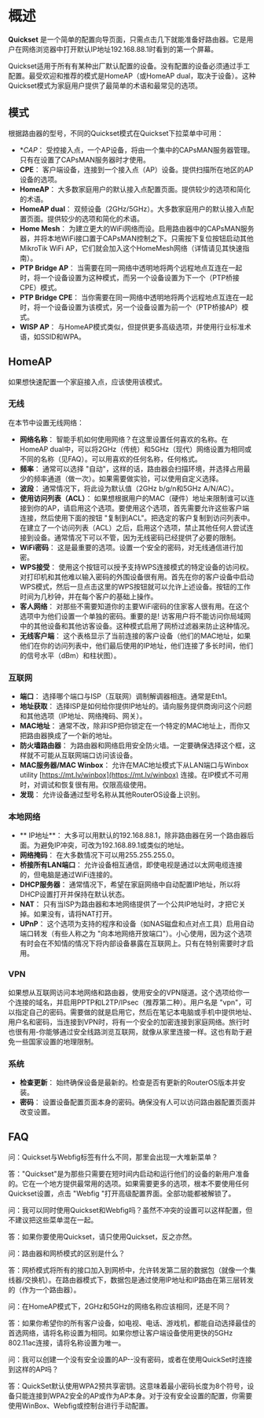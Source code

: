 # 概述

**Quickset** 是一个简单的配置向导页面，只需点击几下就能准备好路由器。它是用户在网络浏览器中打开默认IP地址192.168.88.1时看到的第一个屏幕。

Quickset适用于所有有某种出厂默认配置的设备。没有配置的设备必须通过手工配置。最受欢迎和推荐的模式是HomeAP（或HomeAP dual，取决于设备）。这种Quickset模式为家庭用户提供了最简单的术语和最常见的选项。

## 模式

根据路由器的型号，不同的Quickset模式在Quickset下拉菜单中可用：

- **CAP*： 受控接入点，一个AP设备，将由一个集中的CAPsMAN服务器管理。只有在设置了CAPsMAN服务器时才使用。
- **CPE**： 客户端设备，连接到一个接入点（AP）设备。提供扫描所在地区的AP设备的选项。
- **HomeAP**： 大多数家庭用户的默认接入点配置页面。提供较少的选项和简化的术语。
- **HomeAP dual**： 双频设备（2GHz/5GHz）。大多数家庭用户的默认接入点配置页面。提供较少的选项和简化的术语。
- **Home Mesh**： 为建立更大的WiFi网络而设。启用路由器中的CAPsMAN服务器，并将本地WiFi接口置于CAPsMAN控制之下。只需按下复位按钮启动其他MikroTik WiFi AP，它们就会加入这个HomeMesh网络（详情请见其快速指南）。
- **PTP Bridge AP**： 当需要在同一网络中透明地将两个远程地点互连在一起时，将一个设备设置为这种模式，而另一个设备设置为下一个（PTP桥接CPE）模式。
- **PTP Bridge CPE**： 当你需要在同一网络中透明地将两个远程地点互连在一起时，将一个设备设置为该模式，另一个设备设置为前一个（PTP桥接AP）模式。
- **WISP AP**： 与HomeAP模式类似，但提供更多高级选项，并使用行业标准术语，如SSID和WPA。

## HomeAP

如果想快速配置一个家庭接入点，应该使用该模式。

### 无线

在本节中设置无线网络：

- **网络名称**： 智能手机如何使用网络？在这里设置任何喜欢的名称。在HomeAP dual中，可以将2GHz（传统）和5GHz（现代）网络设置为相同或不同的名称（见FAQ）。可以用喜欢的任何名称，任何格式。
- **频率**： 通常可以选择 "自动"，这样的话，路由器会扫描环境，并选择占用最少的频率通道（做一次）。如果需要做实验，可以使用自定义选择。
- **波段**： 通常情况下，将此设为默认值（2GHz b/g/n和5GHz A/N/AC）。
- **使用访问列表（ACL）**： 如果想根据用户的MAC（硬件）地址来限制谁可以连接到你的AP，请启用这个选项。要使用这个选项，首先需要允许这些客户端连接，然后使用下面的按钮 "复制到ACL"。把选定的客户复制到访问列表中。在建立了一个访问列表（ACL）之后，启用这个选项，禁止其他任何人尝试连接到设备。通常情况下可以不管，因为无线密码已经提供了必要的限制。
- **WiFi密码**： 这是最重要的选项。设置一个安全的密码，对无线通信进行加密。
- **WPS接受**： 使用这个按钮可以授予支持WPS连接模式的特定设备的访问权。对打印机和其他难以输入密码的外围设备很有用。首先在你的客户设备中启动WPS模式，然后一旦点击这里的WPS按钮就可以允许上述设备。按钮的工作时间为几秒钟，并在每个客户的基础上操作。
- **客人网络**： 对那些不需要知道你的主要WiFi密码的住家客人很有用。在这个选项中为他们设置一个单独的密码。重要的是! 访客用户将不能访问你局域网中的其他设备和其他访客设备。这种模式启用了网桥过滤器来防止这种情况。
- **无线客户端**： 这个表格显示了当前连接的客户设备（他们的MAC地址，如果他们在你的访问列表中，他们最后使用的IP地址，他们连接了多长时间，他们的信号水平（dBm）和柱状图）。

### 互联网

- **端口**： 选择哪个端口与ISP（互联网）调制解调器相连。通常是Eth1。
- **地址获取**： 选择ISP是如何给你提供IP地址的。请向服务提供商询问这个问题和其他选项（IP地址、网络掩码、网关）。
- **MAC地址**： 通常不改，除非ISP把你锁定在一个特定的MAC地址上，而你又把路由器换成了一个新的地址。
- **防火墙路由器**： 为路由器和网络启用安全防火墙。一定要确保选择这个框，这样就不可能从互联网端口访问该设备。
- **MAC服务器/MAC Winbox**： 允许在MAC地址模式下从LAN端口与Winbox utility [https://mt.lv/winbox](https://mt.lv/winbox) 连接。在IP模式不可用时，对调试和恢复很有用。仅限高级使用。
- **发现**： 允许设备通过型号名称从其他RouterOS设备上识别。

### 本地网络

- ** IP地址**： 大多可以用默认的192.168.88.1，除非路由器在另一个路由器后面。为避免IP冲突，可改为192.168.89.1或类似的地址。
- **网络掩码**： 在大多数情况下可以用255.255.255.0。
- **桥接所有LAN端口**： 允许设备相互通信，即使电视是通过以太网电缆连接的，但电脑是通过WiFi连接的。
- **DHCP服务器**： 通常情况下，希望在家庭网络中自动配置IP地址，所以将DHCP设置打开并保持在默认状态。
- **NAT**： 只有当ISP为路由器和本地网络提供了一个公共IP地址时，才把它关掉。如果没有，请将NAT打开。
- **UPnP**： 这个选项为支持的程序和设备（如NAS磁盘和点对点工具）启用自动端口转发（有些人称之为 "向本地网络开放端口"）。小心使用，因为这个选项有时会在不知情的情况下将内部设备暴露在互联网上。只有在特别需要时才启用。

### VPN

如果想从互联网访问本地网络和路由器，使用安全的VPN隧道。这个选项给你一个连接的域名，并启用PPTP和L2TP/IPsec（推荐第二种）。用户名是 "vpn"，可以指定自己的密码。需要做的就是启用它，然后在笔记本电脑或手机中提供地址、用户名和密码，当连接到VPN时，将有一个安全的加密连接到家庭网络。旅行时也很有用-你能够通过安全线路浏览互联网，就像从家里连接一样。这也有助于避免一些国家设置的地理限制。

### 系统

- **检查更新**： 始终确保设备是最新的。检查是否有更新的RouterOS版本并安装。
- **密码**： 设置设备配置页面本身的密码。确保没有人可以访问路由器配置页面并改变设置。

## FAQ

问：Quickset与Webfig标签有什么不同，那里会出现一大堆新菜单？

答："Quickset"是为那些只需要在短时间内启动和运行他们的设备的新用户准备的。它在一个地方提供最常用的选项。如果需要更多的选项，根本不要使用任何Quickset设置，点击 "Webfig "打开高级配置界面。全部功能都被解锁了。

问：我可以同时使用Quickset和Webfig吗？虽然不冲突的设置可以这样配置，但不建议把这些菜单混在一起。

答：如果你要使用Quickset，请只使用Quickset，反之亦然。

问：路由器和网桥模式的区别是什么？

答：网桥模式将所有的接口加入到网桥中，允许转发第二层的数据包（就像一个集线器/交换机）。在路由器模式下，数据包是通过使用IP地址和IP路由在第三层转发的（作为一个路由器）。

问：在HomeAP模式下，2GHz和5GHz的网络名称应该相同，还是不同？

答：如果你希望你的所有客户设备，如电视、电话、游戏机，都能自动选择最佳的首选网络，请将名称设置为相同。如果你想让客户端设备使用更快的5GHz 802.11ac连接，请将名称设置为唯一。

问：我可以创建一个没有安全设置的AP--没有密码，或者在使用QuickSet时连接到这样的AP吗？

答：QuickSet默认使用WPA2预共享密钥。这意味着最小密码长度为8个符号，设备只能连接到WPA2安全的AP或作为AP本身。对于没有安全设置的配置，你需要使用WinBox、Webfig或控制台进行手动配置。